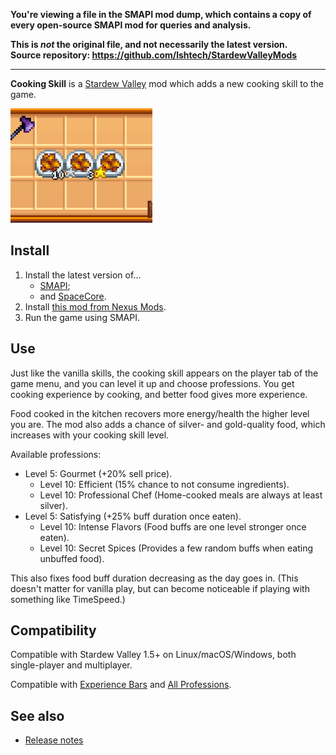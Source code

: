 **You're viewing a file in the SMAPI mod dump, which contains a copy of every open-source SMAPI mod
for queries and analysis.**

**This is _not_ the original file, and not necessarily the latest version.**  
**Source repository: https://github.com/lshtech/StardewValleyMods**

----

**Cooking Skill** is a [Stardew Valley](http://stardewvalley.net/) mod which adds a new cooking
skill to the game.

![](screenshot.png)

## Install
1. Install the latest version of...
   * [SMAPI](https://smapi.io);
   * and [SpaceCore](https://www.nexusmods.com/stardewvalley/mods/1348).
2. Install [this mod from Nexus Mods](http://www.nexusmods.com/stardewvalley/mods/522).
3. Run the game using SMAPI.

## Use
Just like the vanilla skills, the cooking skill appears on the player tab of the game menu, and you
can level it up and choose professions. You get cooking experience by cooking, and better food
gives more experience.

Food cooked in the kitchen recovers more energy/health the higher level you are. The mod also adds
a chance of silver- and gold-quality food, which increases with your cooking skill level.

Available professions:

* Level 5: Gourmet (+20% sell price).
  * Level 10: Efficient (15% chance to not consume ingredients).
  * Level 10: Professional Chef (Home-cooked meals are always at least silver).
* Level 5: Satisfying (+25% buff duration once eaten).
  * Level 10: Intense Flavors (Food buffs are one level stronger once eaten).
  * Level 10: Secret Spices (Provides a few random buffs when eating unbuffed food).

This also fixes food buff duration decreasing as the day goes in. (This doesn't matter for vanilla
play, but can become noticeable if playing with something like TimeSpeed.)

## Compatibility
Compatible with Stardew Valley 1.5+ on Linux/macOS/Windows, both single-player and multiplayer.

Compatible with [Experience Bars](https://www.nexusmods.com/stardewvalley/mods/509) and [All
Professions](https://www.nexusmods.com/stardewvalley/mods/174).

## See also
* [Release notes](release-notes.md)
